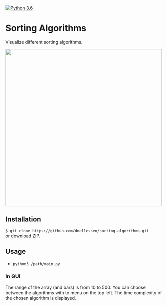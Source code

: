 [![Python 3.6](https://img.shields.io/badge/python-3.6-blue.svg)](https://www.python.org/downloads/release/python-3105/)

# Sorting Algorithms

Visualize different sorting algorithms.

<img src="img/demo.gif" width="500"> 


## Installation
`$ git clone https://github.com/dnellessen/sorting-algorithms.git`\
or download ZIP.


## Usage
- `python3 /path/main.py`

### In GUI
The range of the array (and bars) is from 10 to 500.
You can choose between the algorithms with to menu on the top left. The time complexity of the chosen algorithm is displayed.
